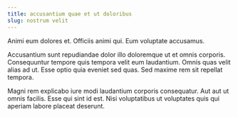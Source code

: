 ```yaml
---
title: accusantium quae et ut doloribus
slug: nostrum velit
---
```


Animi eum dolores et. Officiis animi qui. Eum voluptate accusamus.

Accusantium sunt repudiandae dolor illo doloremque ut et omnis corporis. Consequuntur tempore quis tempora velit eum laudantium. Omnis quas velit alias ad ut. Esse optio quia eveniet sed quas. Sed maxime rem sit repellat tempora.

Magni rem explicabo iure modi laudantium corporis consequatur. Aut aut ut omnis facilis. Esse qui sint id est. Nisi voluptatibus ut voluptates quis qui aperiam labore placeat deserunt.
